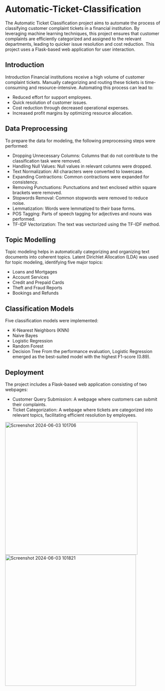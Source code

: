 # Automatic-Ticket-Classification
The Automatic Ticket Classification project aims to automate the process of classifying customer complaint tickets in a financial institution. By leveraging machine learning techniques, this project ensures that customer complaints are efficiently categorized and assigned to the relevant departments, leading to quicker issue resolution and cost reduction. This project uses a Flask-based web application for user interaction.

## Introduction
Introduction
Financial institutions receive a high volume of customer complaint tickets. Manually categorizing and routing these tickets is time-consuming and resource-intensive. Automating this process can lead to:

- Reduced effort for support employees.
- Quick resolution of customer issues.
- Cost reduction through decreased operational expenses.
- Increased profit margins by optimizing resource allocation.

## Data Preprocessing
To prepare the data for modeling, the following preprocessing steps were performed:

- Dropping Unnecessary Columns: Columns that do not contribute to the classification task were removed.
- Handling Null Values: Null values in relevant columns were dropped.
- Text Normalization: All characters were converted to lowercase.
- Expanding Contractions: Common contractions were expanded for consistency.
- Removing Punctuations: Punctuations and text enclosed within square brackets were removed.
- Stopwords Removal: Common stopwords were removed to reduce noise.
- Lemmatization: Words were lemmatized to their base forms.
- POS Tagging: Parts of speech tagging for adjectives and nouns was performed.
- TF-IDF Vectorization: The text was vectorized using the TF-IDF method.

## Topic Modelling
Topic modeling helps in automatically categorizing and organizing text documents into coherent topics. Latent Dirichlet Allocation (LDA) was used for topic modeling, identifying five major topics:

- Loans and Mortgages
- Account Services
- Credit and Prepaid Cards
- Theft and Fraud Reports
- Bookings and Refunds

## Classification Models
Five classification models were implemented:

- K-Nearest Neighbors (KNN)
- Naive Bayes
- Logistic Regression
- Random Forest
- Decision Tree
From the performance evaluation, Logistic Regression emerged as the best-suited model with the highest F1-score (0.89).

## Deployment
The project includes a Flask-based web application consisting of two webpages:

- Customer Query Submission: A webpage where customers can submit their complaints.
- Ticket Categorization: A webpage where tickets are categorized into relevant topics, facilitating efficient resolution by employees.

<img width="427" alt="Screenshot 2024-06-03 101706" src="https://github.com/Ramitha-V/Automatic-Ticket-Classification/assets/162662008/a096abbf-deb5-4dd8-b2d9-ec15c8f687a3">
<img width="422" alt="Screenshot 2024-06-03 101821" src="https://github.com/Ramitha-V/Automatic-Ticket-Classification/assets/162662008/3eb10049-d16e-4cc6-9501-6d5b0783c5cb">
